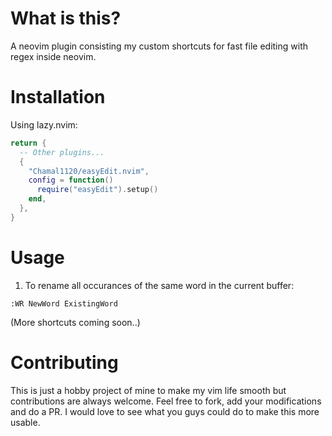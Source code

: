 # What is this?

A neovim plugin consisting my custom shortcuts for fast file editing with regex inside neovim.

# Installation

Using lazy.nvim:

```lua
return {
  -- Other plugins...
  {
    "Chamal1120/easyEdit.nvim",
    config = function()
      require("easyEdit").setup()
    end,
  },
}

```

# Usage

01. To rename all occurances of the same word in the current buffer:

`:WR NewWord ExistingWord`

(More shortcuts coming soon..)


# Contributing

This is just a hobby project of mine to make my vim life smooth but contributions are always welcome. Feel free to fork, add your modifications and do a PR. I would love to see what you guys could do to make this more usable.
